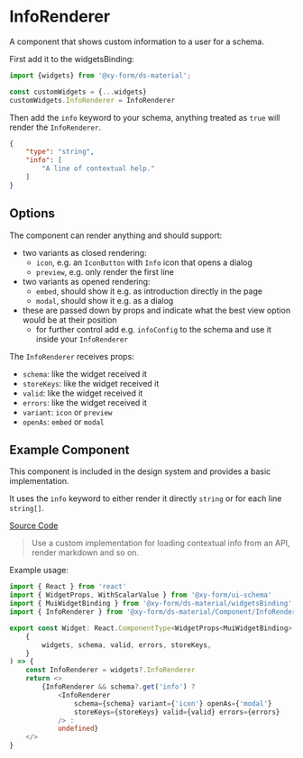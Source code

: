 # InfoRenderer

A component that shows custom information to a user for a schema.

First add it to the widgetsBinding:

```js
import {widgets} from '@xy-form/ds-material';

const customWidgets = {...widgets}
customWidgets.InfoRenderer = InfoRenderer
```

Then add the `info` keyword to your schema, anything treated as `true` will render the `InfoRenderer`.

```json
{
    "type": "string",
    "info": [
        "A line of contextual help."
    ]
}
```

## Options

The component can render anything and should support:

- two variants as closed rendering:
    - `icon`, e.g. an `IconButton` with `Info` icon that opens a dialog
    - `preview`, e.g. only render the first line
- two variants as opened rendering:
    - `embed`, should show it e.g. as introduction directly in the page
    - `modal`, should show it e.g. as a dialog
- these are passed down by props and indicate what the best view option would be at their position
    - for further control add e.g. `infoConfig` to the schema and use it inside your `InfoRenderer`

The `InfoRenderer` receives props:

- `schema`: like the widget received it
- `storeKeys`: like the widget received it
- `valid`: like the widget received it
- `errors`: like the widget received it
- `variant`: `icon` or `preview`
- `openAs`: `embed` or `modal`

## Example Component

This component is included in the design system and provides a basic implementation.

It uses the `info` keyword to either render it directly `string` or for each line `string[]`.

[Source Code](https://github.com/ui-schema/ui-schema/tree/master/packages/ds-material/src/Component/InfoRenderer)

> Use a custom implementation for loading contextual info from an API, render markdown and so on.

Example usage:

```typescript jsx
import { React } from 'react'
import { WidgetProps, WithScalarValue } from '@xy-form/ui-schema'
import { MuiWidgetBinding } from '@xy-form/ds-material/widgetsBinding'
import { InfoRenderer } from '@xy-form/ds-material/Component/InfoRenderer'

export const Widget: React.ComponentType<WidgetProps<MuiWidgetBinding> & WithScalarValue> = (
    {
        widgets, schema, valid, errors, storeKeys,
    }
) => {
    const InfoRenderer = widgets?.InfoRenderer
    return <>
        {InfoRenderer && schema?.get('info') ?
            <InfoRenderer
                schema={schema} variant={'icon'} openAs={'modal'}
                storeKeys={storeKeys} valid={valid} errors={errors}
            /> :
            undefined}
    </>
}
```
